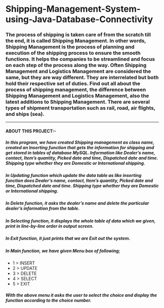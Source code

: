 # Shipping-Management-System-using-Java-Database-Connectivity
### The process of shipping is taken care of from the scratch till the end, it is called Shipping Management. In other words, Shipping Management is the process of planning and execution of the shipping process to ensure the smooth functions. It helps the companies to be streamlined and focus on each step of the process along the way. Often Shipping Management and Logistics Management are considered the same, but they are way different. They are interrelated but both hold their respective set of duties. Find out all about the process of shipping management, the difference between Shipping Management and Logistics Management, also the latest additions to Shipping Management. There are several types of shipment transportation such as rail, road, air flights, and ships (sea).
---------------------------------------------------------------------------------------------------------------------------------------------------------------------------
#### ABOUT THIS PROJECT:-                                                                
##### In this program, we have created Shipping management as class name, created an Inserting function that gets the information for shipping and get stored in tables of database MySQL. Information like Dealer’s name, contact, Item’s quantity, Picked date and time, Dispatched date and time. Shipping type whether they are Domestic or International shipping.
##### In Updating function which update the data table as like inserting function does Dealer’s name, contact, Item’s quantity, Picked date and time, Dispatched date and time. Shipping type whether they are Domestic or International shipping.
 ##### In Delete function, it asks the dealer’s name and delete the particular dealer’s information from the table. 
 ##### In Selecting function, it displays the whole table of data which we given, print in line-by-line order in output screen.
 ##### In Exit function, it just prints that we are Exit out the system.
 ##### In Main function, we have given Menu box of following;
* 1 > INSERT
* 2 > UPDATE
* 3 > DELETE
* 4 > SELECT 
* 5 > EXIT
 ##### With the above menu it asks the user to select the choice and display the function according to the choice number.
